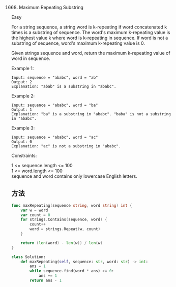 1668. Maximum Repeating Substring


Easy


For a string sequence, a string word is k-repeating if word concatenated k times is a substring of sequence. The word's maximum k-repeating value is the highest value k where word is k-repeating in sequence. If word is not a substring of sequence, word's maximum k-repeating value is 0.

Given strings sequence and word, return the maximum k-repeating value of word in sequence.

 

Example 1:

```
Input: sequence = "ababc", word = "ab"
Output: 2
Explanation: "abab" is a substring in "ababc".
```

Example 2:

```
Input: sequence = "ababc", word = "ba"
Output: 1
Explanation: "ba" is a substring in "ababc". "baba" is not a substring in "ababc".
```

Example 3:

```
Input: sequence = "ababc", word = "ac"
Output: 0
Explanation: "ac" is not a substring in "ababc". 
```

Constraints:

1 <= sequence.length <= 100   
1 <= word.length <= 100   
sequence and word contains only lowercase English letters.


## 方法


```go
func maxRepeating(sequence string, word string) int {
    var w = word
	var count = 0
	for strings.Contains(sequence, word) {
		count++
		word = strings.Repeat(w, count)
	}

	return (len(word) - len(w)) / len(w)
}

```


```python
class Solution:
    def maxRepeating(self, sequence: str, word: str) -> int:
        ans = 1
        while sequence.find(word * ans) >= 0:
            ans += 1
        return ans - 1
```